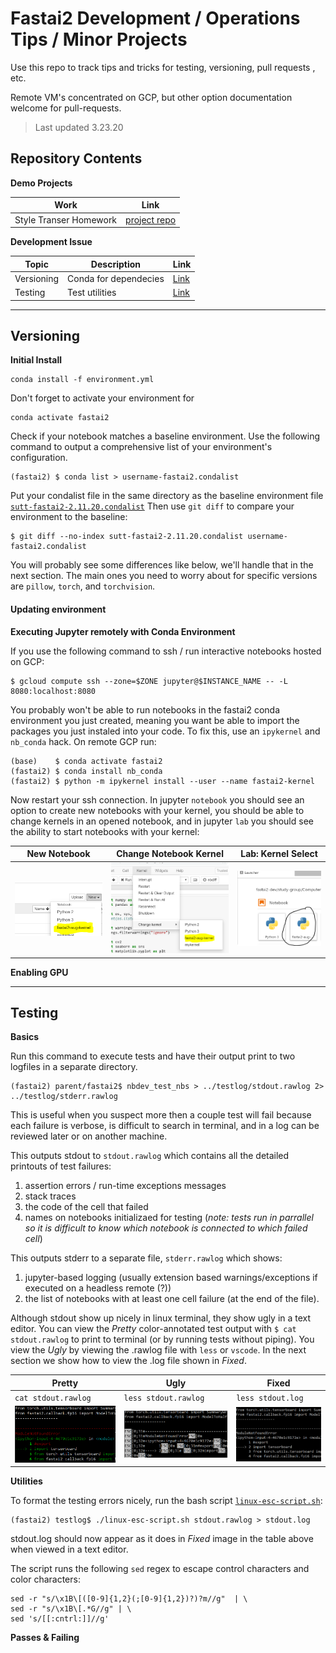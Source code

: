 # Fastai2 Development / Operations Tips / Minor Projects


Use this repo to track tips and tricks for testing, versioning, pull requests , etc.

Remote VM's concentrated on GCP, but other option documentation welcome for pull-requests.

> Last updated 3.23.20

## Repository Contents

**Demo Projects**

| Work | Link |
| --- | --- |
| Style Transer Homework | [project repo](./style-transfer-hw) |


**Development Issue**

| Topic | Description | Link |
| --- | --- | --- |
| Versioning | Conda for dependecies | [Link](./readme.md#Versioning)|
| Testing | Test utilities | [Link](./readme.md#Testing)|

---

## Versioning

**Initial Install**

```
conda install -f environment.yml
```

Don't forget to activate your environment for 
```
conda activate fastai2
```

Check if your notebook matches a baseline environment. Use the following command to output a comprehensive list of your environment's configuration.

```
(fastai2) $ conda list > username-fastai2.condalist
```

Put your condalist file in the same directory as the baseline environment file [`sutt-fastai2-2.11.20.condalist`](./env/sutt-fastai2-2.11.20.condalist) Then use `git diff` to compare your environment to the baseline:

```
$ git diff --no-index sutt-fastai2-2.11.20.condalist username-fastai2.condalist
```

You will probably see some differences like below, we'll handle that in the next section. The main ones you need to worry about for specific versions are `pillow`, `torch`, and `torchvision`.

#### Updating environment

**Executing Jupyter remotely with Conda Environment**

If you use the following command to ssh / run interactive notebooks hosted on GCP:

```
$ gcloud compute ssh --zone=$ZONE jupyter@$INSTANCE_NAME -- -L 8080:localhost:8080
```

You probably won't be able to run notebooks in the fastai2 conda environment you just created, meaning you want be able to import the packages you just instaled into your code. To fix this, use an `ipykernel` and  `nb_conda` hack. On remote GCP run:

```
(base)    $ conda activate fastai2
(fastai2) $ conda install nb_conda
(fastai2) $ python -m ipykernel install --user --name fastai2-kernel
```

Now restart your ssh connection. In jupyter `notebook` you should see an option to create new notebooks with your kernel, you should be able to change kernels in an opened notebook, and in jupyter `lab` you should see the ability to start notebooks with your kernel:

| New Notebook | Change Notebook Kernel | Lab: Kernel Select |
| --- | --- | --- |
<img src='./assets/nb-new-kernel.png'> | <img src='./assets/nb-change-kernel.png'> | <img src='./assets/lab-new-kernel.png'> |








**Enabling GPU**

---

## Testing

**Basics**

Run this command to execute tests and have their output print to two logfiles in a separate directory. 
```
(fastai2) parent/fastai2$ nbdev_test_nbs > ../testlog/stdout.rawlog 2> ../testlog/stderr.rawlog
```

This is useful when you suspect more then a couple test will fail because each failure is verbose, is difficult to search in terminal, and in a log can be reviewed later or on another machine.

This outputs stdout to `stdout.rawlog` which contains all the detailed printouts of test failures:

1. assertion errors / run-time exceptions messages
2. stack traces
3. the code of the cell that failed
4. names on notebooks initializaed for testing (*note: tests run in parrallel so it is difficult to know which notebook is connected to which failed cell*)

This outputs stderr to a separate file, `stderr.rawlog` which shows:
1. jupyter-based logging (usually extension based warnings/exceptions if executed on a headless remote (?))
2. the list of notebooks with at least one cell failure (at the end of the file).



Although stdout show up nicely in linux terminal, they show ugly in a text editor. You can view the *Pretty* color-annotated test output with `$ cat stdout.rawlog` to print to terminal (or by running tests without piping). You view the *Ugly* by viewing the .rawlog file with `less` or `vscode`. In the next section we show how to view the .log file shown in  *Fixed*.


| Pretty | Ugly | Fixed |
| --- | --- | --- |
| `cat stdout.rawlog` | `less stdout.rawlog` | `less stdout.log` |
| <img src='./assets/pretty-output.PNG'> | <img src='./assets/ugly-output.png'> | <img src='./assets/fixed-output.png'>

**Utilities**

To format the testing errors nicely, run the bash script [`linux-esc-script.sh`](./scripts/linux-esc-script.sh):

```
(fastai2) testlog$ ./linux-esc-script.sh stdout.rawlog > stdout.log 
```
stdout.log should now appear as it does in *Fixed* image in the table above when viewed in a text editor.

The script runs the following `sed` regex to escape control characters and color characters:

```
sed -r "s/\x1B\[([0-9]{1,2}(;[0-9]{1,2})?)?m//g"  | \
sed -r "s/\x1B\[.*G//g" | \
sed 's/[[:cntrl:]]//g' 
```

**Passes & Failing**

